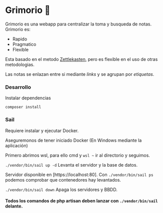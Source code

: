 # Grimorio 📖

Grimorio es una webapp para centralizar la toma y busqueda de notas. Grimorio es:

- Rapido
- Pragmatico
- Flexible

Esta basado en el metodo [Zettlekasten](https://es.wikipedia.org/wiki/Zettelkasten), pero es flexible en el uso de otras metodologias.

Las notas se enlazan entre si mediante *links* y se agrupan por *etiquetas*.


### Desarrollo

Instalar dependencias

`composer install`


### Sail

Requiere instalar y ejecutar Docker.

Aseguremonos de tener iniciado Docker (En Windows mediante la aplicación)

Primero abrimos wsl, para ello cmd y `wsl ~` ir al directorio y seguimos. 

`./vendor/bin/sail up -d` Levanta el servidor y la base de datos.

Servidor disponible en [https://localhost:80].
Con `./vendor/bin/sail ps` podemos comprobar que contenedores hay levantados.

`./vendor/bin/sail down` Apaga los servidores y BBDD.

#### Todos los comandos de php artisan deben lanzar con `./vendor/bin/sail` delante.
